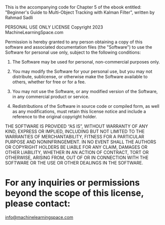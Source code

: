 
This is the accompanying code for Chapter 5 of the ebook entitled:
"Beginner's Guide to Multi-Object Tracking with Kalman Filter", written by Rahmad Sadli

PERSONAL USE ONLY LICENSE
Copyright 2023 MachineLearningSpace.com

Permission is hereby granted to any person obtaining a copy of this software and associated documentation files (the "Software") to use the Software for personal use only, subject to the following conditions:

1.  The Software may be used for personal, non-commercial purposes only.

2.  You may modify the Software for your personal use, but you may not distribute, sublicense, or otherwise make the Software available to others, whether for free or for a fee.

3.  You may not use the Software, or any modified version of the Software, in any commercial product or service.

4.  Redistributions of the Software in source code or compiled form, as well as any modifications, must retain this license notice and include a reference to the original copyright holder.

THE SOFTWARE IS PROVIDED “AS IS”, WITHOUT WARRANTY OF ANY KIND, EXPRESS OR IMPLIED, INCLUDING BUT NOT LIMITED TO 
THE WARRANTIES OF MERCHANTABILITY, FITNESS FOR A PARTICULAR PURPOSE AND NONINFRINGEMENT. IN NO EVENT SHALL 
THE AUTHORS OR COPYRIGHT HOLDERS BE LIABLE FOR ANY CLAIM, DAMAGES OR OTHER LIABILITY, WHETHER IN AN ACTION OF CONTRACT, 
TORT OR OTHERWISE, ARISING FROM, OUT OF OR IN CONNECTION WITH THE SOFTWARE OR THE USE OR OTHER DEALINGS IN THE SOFTWARE.

# For any inquiries or permissions beyond the scope of this license, please contact: 
info@machinelearningspace.com